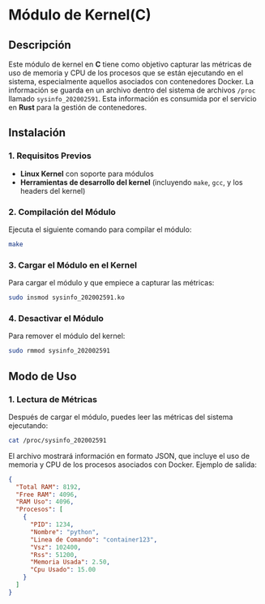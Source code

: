 # Módulo de Kernel(C)

## Descripción
Este módulo de kernel en **C** tiene como objetivo capturar las métricas de uso de memoria y CPU de los procesos que se están ejecutando en el sistema, especialmente aquellos asociados con contenedores Docker. La información se guarda en un archivo dentro del sistema de archivos `/proc` llamado `sysinfo_202002591`. Esta información es consumida por el servicio en **Rust** para la gestión de contenedores.

## Instalación

### 1. Requisitos Previos
- **Linux Kernel** con soporte para módulos
- **Herramientas de desarrollo del kernel** (incluyendo `make`, `gcc`, y los headers del kernel)

### 2. Compilación del Módulo
Ejecuta el siguiente comando para compilar el módulo:
   ```bash
   make
   ```
### 3. Cargar el Módulo en el Kernel

Para cargar el módulo y que empiece a capturar las métricas:

```bash
sudo insmod sysinfo_202002591.ko
```
### 4. Desactivar el Módulo

Para remover el módulo del kernel:

```bash
sudo rmmod sysinfo_202002591
```

## Modo de Uso
### 1. Lectura de Métricas

Después de cargar el módulo, puedes leer las métricas del sistema ejecutando:

```bash
cat /proc/sysinfo_202002591
```
El archivo mostrará información en formato JSON, que incluye el uso de memoria y CPU de los procesos asociados con Docker. Ejemplo de salida:

```json
{
  "Total RAM": 8192,
  "Free RAM": 4096,
  "RAM Uso": 4096,
  "Procesos": [
    {
      "PID": 1234,
      "Nombre": "python",
      "Linea de Comando": "container123",
      "Vsz": 102400,
      "Rss": 51200,
      "Memoria Usada": 2.50,
      "Cpu Usado": 15.00
    }
  ]
}
```
